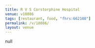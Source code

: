 ```yaml
---
title: R V S Corstorphine Hospital
venue: v18086
tags: [restaurant, food, "fhrs:662108"]
permalink: /v/18086/
layout: venue
---
```

null